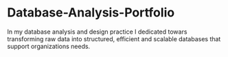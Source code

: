 # Database-Analysis-Portfolio
In my database analysis and design practice I dedicated towars transforming raw data into structured, efficient and scalable databases that support organizations needs.

